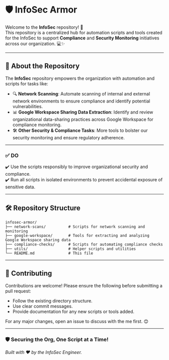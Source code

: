 # 🛡️ **InfoSec Armor**  

Welcome to the **InfoSec** repository! 🚀  
This repository is a centralized hub for automation scripts and tools created for the InfoSec to support **Compliance** and **Security Monitoring** initiatives across our organization. 💻✨

---

## 🌟 **About the Repository**  

The **InfoSec** repository empowers the organization with automation and scripts for tasks like:  
- 🔍 **Network Scanning**: Automate scanning of internal and external network environments to ensure compliance and identify potential vulnerabilities.  
- 📊 **Google Workspace Sharing Data Extraction**: Identify and review organizational data-sharing practices across Google Workspace for compliance monitoring.  
- 🛠️ **Other Security & Compliance Tasks**: More tools to bolster our security monitoring and ensure regulatory adherence.  

---

### ✅ **DO**  
✔️ Use the scripts responsibly to improve organizational security and compliance.  
✔️ Run all scripts in isolated environments to prevent accidental exposure of sensitive data.

---

## 🛠️ **Repository Structure**  

```plaintext
infosec-armor/
├── network-scans/          # Scripts for network scanning and monitoring
├── google-workspace/       # Tools for extracting and analyzing Google Workspace sharing data
├── compliance-checks/      # Scripts for automating compliance checks
├── utils/                  # Helper scripts and utilities
└── README.md               # This file
```

---

## 🧩 **Contributing**  

Contributions are welcome! Please ensure the following before submitting a pull request:  
- Follow the existing directory structure.  
- Use clear commit messages.  
- Provide documentation for any new scripts or tools added.  

For any major changes, open an issue to discuss with the me first. 😊

---

### 🛡️ **Securing the Org, One Script at a Time!**  
*Built with ❤️ by the InfoSec Engineer.*  
